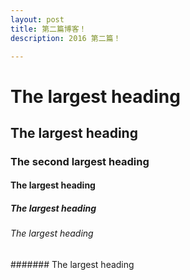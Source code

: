 ```yaml
---
layout: post
title: 第二篇博客！
description: 2016 第二篇！

---
```

# The largest heading

## The largest heading

### The second largest heading

#### The largest heading

##### The largest heading

###### The largest heading

####### The largest heading
